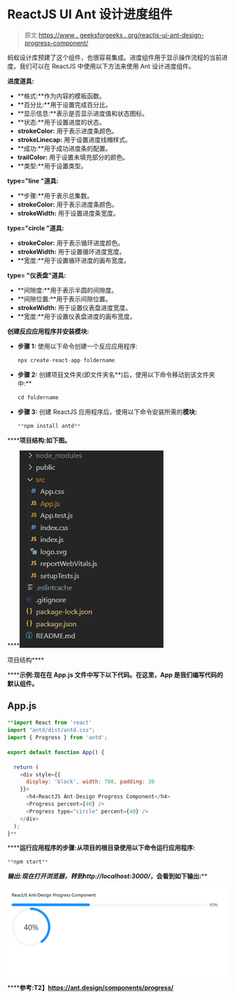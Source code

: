 # ReactJS UI Ant 设计进度组件

> 原文:[https://www . geeksforgeeks . org/reactjs-ui-ant-design-progress-component/](https://www.geeksforgeeks.org/reactjs-ui-ant-design-progress-component/)

蚂蚁设计库预建了这个组件，也很容易集成。进度组件用于显示操作流程的当前进度。我们可以在 ReactJS 中使用以下方法来使用 Ant 设计进度组件。

**进度道具:**

*   **格式:**作为内容的模板函数。
*   **百分比:**用于设置完成百分比。
*   **显示信息:**表示是否显示进度值和状态图标。
*   **状态:**用于设置进度的状态。
*   **strokeColor:** 用于表示进度条颜色。
*   **strokeLinecap:** 用于设置进度线帽样式。
*   **成功:**用于成功进度条的配置。
*   **trailColor:** 用于设置未填充部分的颜色。
*   **类型:**用于设置类型。

**type="line "道具:**

*   **步骤:**用于表示总集数。
*   **strokeColor:** 用于表示进度条颜色。
*   **strokeWidth:** 用于设置进度条宽度。

**type="circle "道具:**

*   **strokeColor:** 用于表示循环进度颜色。
*   **strokeWidth:** 用于设置循环进度宽度。
*   **宽度:**用于设置循环进度的画布宽度。

**type= "仪表盘"道具:**

*   **间隙度:**用于表示半圆的间隙度。
*   **间隙位置:**用于表示间隙位置。
*   **strokeWidth:** 用于设置仪表盘进度宽度。
*   **宽度:**用于设置仪表盘进度的画布宽度。

**创建反应应用程序并安装模块:**

*   **步骤 1:** 使用以下命令创建一个反应应用程序:

    ```jsx
    npx create-react-app foldername
    ```

*   **步骤 2:** 创建项目文件夹(即文件夹名**)后，使用以下命令移动到该文件夹中:**

    ```jsx
    cd foldername
    ```

*   **步骤 3:** 创建 ReactJS 应用程序后，使用以下命令安装所需的****模块:****

    ```jsx
    **npm install antd**
    ```

******项目结构:**如下图。****

****![](img/f04ae0d8b722a9fff0bd9bd138b29c23.png)

项目结构**** 

******示例:**现在在 **App.js** 文件中写下以下代码。在这里，App 是我们编写代码的默认组件。****

## ****App.js****

```jsx
**import React from 'react'
import "antd/dist/antd.css";
import { Progress } from 'antd';

export default function App() {

  return (
    <div style={{
      display: 'block', width: 700, padding: 30
    }}>
      <h4>ReactJS Ant-Design Progress Component</h4>
      <Progress percent={40} />
      <Progress type="circle" percent={40} />
    </div>
  );
}**
```

******运行应用程序的步骤:**从项目的根目录使用以下命令运行应用程序:****

```jsx
**npm start**
```

******输出:**现在打开浏览器，转到***http://localhost:3000/***，会看到如下输出:****

****![](img/8336d0adfe25f1e74b72407fb8f71575.png)****

******参考:**T2】https://ant.design/components/progress/****